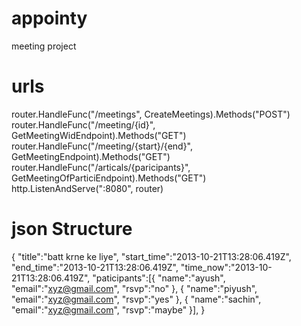 # appointy
meeting project

# urls 
router.HandleFunc("/meetings", CreateMeetings).Methods("POST")
router.HandleFunc("/meeting/{id}", GetMeetingWidEndpoint).Methods("GET")
router.HandleFunc("/meeting/{start}/{end}", GetMeetingEndpoint).Methods("GET")
router.HandleFunc("/articals/{paricipants}", GetMeetingOfParticiEndpoint).Methods("GET")
http.ListenAndServe(":8080", router)
  
 # json Structure
  
  {
	"title":"batt krne ke liye",
    "start_time":"2013-10-21T13:28:06.419Z",
    "end_time":"2013-10-21T13:28:06.419Z",
    "time_now":"2013-10-21T13:28:06.419Z",
      "paticipants":[{
        "name":"ayush",
        "email":"xyz@gmail.com",
        "rsvp":"no"
    },
    {
        "name":"piyush",
        "email":"xyz@gmail.com",
        "rsvp":"yes"
    },
    {
        "name":"sachin",
        "email":"xyz@gmail.com",
        "rsvp":"maybe"
    }],
}
